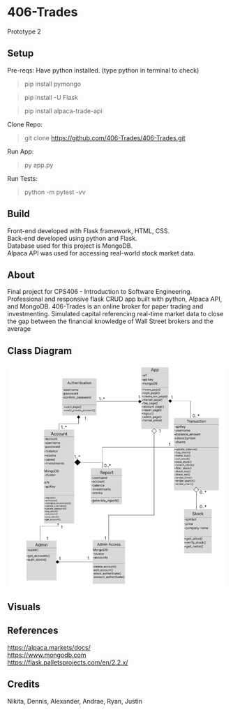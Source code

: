 # 406-Trades
Prototype 2

## Setup
Pre-reqs:
Have python installed. (type python in terminal to check)
> pip install pymongo

> pip install -U Flask

> pip install alpaca-trade-api

Clone Repo:
> git clone https://github.com/406-Trades/406-Trades.git

Run App:
> py app.py

Run Tests:
> python -m pytest -vv

## Build
Front-end developed with Flask framework, HTML, CSS.<br/>
Back-end developed using python and Flask.<br/>
Database used for this project is MongoDB.<br/>
Alpaca API was used for accessing real-world stock market data.

## About
Final project for CPS406 - Introduction to Software Engineering.<br/>
Professional and responsive flask CRUD app built with python, Alpaca API, and MongoDB. 406-Trades is an online broker for paper trading and investmenting. Simulated capital referencing real-time market data to close the gap between the financial knowledge of Wall Street brokers and the average 

## Class Diagram
![Classes](/static/assets/Updated_Class_Diagram.png)

## Visuals

## References
https://alpaca.markets/docs/<br/>
https://www.mongodb.com <br/>
https://flask.palletsprojects.com/en/2.2.x/

## Credits
Nikita, Dennis, Alexander, Andrae, Ryan, Justin

